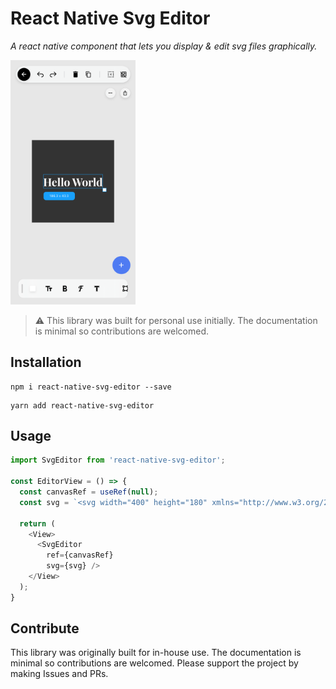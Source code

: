# React Native Svg Editor

*A react native component that lets you display & edit svg files graphically.*

<img src="/screenshots/1.png" alt="screenshot" style="width: 200px;" />

> :warning: This library was built for personal use initially. The documentation is minimal so contributions are welcomed.

## Installation
```
npm i react-native-svg-editor --save
```

```
yarn add react-native-svg-editor
```
  
## Usage

~~~ javascript
import SvgEditor from 'react-native-svg-editor';

const EditorView = () => {
  const canvasRef = useRef(null);
  const svg = `<svg width="400" height="180" xmlns="http://www.w3.org/2000/svg"><rect x="50" y="20" rx="20" ry="20" width="150" height="150" style="fill:red;stroke:black;stroke-width:5;opacity:0.5" /></svg>`

  return (
    <View>
      <SvgEditor
        ref={canvasRef}
        svg={svg} />
    </View>
  );
}
~~~

## Contribute

This library was originally built for in-house use. The documentation is minimal so contributions are welcomed. Please support the project by making Issues and PRs.